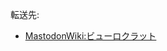 <div>

転送先:

-   [MastodonWiki:ビューロクラット](/MastodonWiki:%E3%83%93%E3%83%A5%E3%83%BC%E3%83%AD%E3%82%AF%E3%83%A9%E3%83%83%E3%83%88 "MastodonWiki:ビューロクラット")

</div>

<div>

</div>

